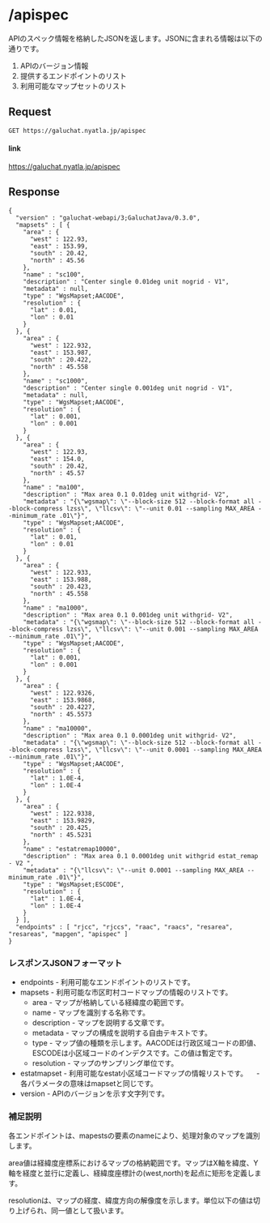 # /apispec

APIのスペック情報を格納したJSONを返します。JSONに含まれる情報は以下の通りです。

1. APIのバージョン情報
2. 提供するエンドポイントのリスト
3. 利用可能なマップセットのリスト


## Request

```
GET https://galuchat.nyatla.jp/apispec
```

#### link
https://galuchat.nyatla.jp/apispec

## Response
```
{
  "version" : "galuchat-webapi/3;GaluchatJava/0.3.0",
  "mapsets" : [ {
    "area" : {
      "west" : 122.93,
      "east" : 153.99,
      "south" : 20.42,
      "north" : 45.56
    },
    "name" : "sc100",
    "description" : "Center single 0.01deg unit nogrid - V1",
    "metadata" : null,
    "type" : "WgsMapset;AACODE",
    "resolution" : {
      "lat" : 0.01,
      "lon" : 0.01
    }
  }, {
    "area" : {
      "west" : 122.932,
      "east" : 153.987,
      "south" : 20.422,
      "north" : 45.558
    },
    "name" : "sc1000",
    "description" : "Center single 0.001deg unit nogrid - V1",
    "metadata" : null,
    "type" : "WgsMapset;AACODE",
    "resolution" : {
      "lat" : 0.001,
      "lon" : 0.001
    }
  }, {
    "area" : {
      "west" : 122.93,
      "east" : 154.0,
      "south" : 20.42,
      "north" : 45.57
    },
    "name" : "ma100",
    "description" : "Max area 0.1 0.01deg unit withgrid- V2",
    "metadata" : "{\"wgsmap\": \"--block-size 512 --block-format all --block-compress lzss\", \"llcsv\": \"--unit 0.01 --sampling MAX_AREA --minimum_rate .01\"}",
    "type" : "WgsMapset;AACODE",
    "resolution" : {
      "lat" : 0.01,
      "lon" : 0.01
    }
  }, {
    "area" : {
      "west" : 122.933,
      "east" : 153.988,
      "south" : 20.423,
      "north" : 45.558
    },
    "name" : "ma1000",
    "description" : "Max area 0.1 0.001deg unit withgrid- V2",
    "metadata" : "{\"wgsmap\": \"--block-size 512 --block-format all --block-compress lzss\", \"llcsv\": \"--unit 0.001 --sampling MAX_AREA --minimum_rate .01\"}",
    "type" : "WgsMapset;AACODE",
    "resolution" : {
      "lat" : 0.001,
      "lon" : 0.001
    }
  }, {
    "area" : {
      "west" : 122.9326,
      "east" : 153.9868,
      "south" : 20.4227,
      "north" : 45.5573
    },
    "name" : "ma10000",
    "description" : "Max area 0.1 0.0001deg unit withgrid- V2",
    "metadata" : "{\"wgsmap\": \"--block-size 512 --block-format all --block-compress lzss\", \"llcsv\": \"--unit 0.0001 --sampling MAX_AREA --minimum_rate .01\"}",
    "type" : "WgsMapset;AACODE",
    "resolution" : {
      "lat" : 1.0E-4,
      "lon" : 1.0E-4
    }
  }, {
    "area" : {
      "west" : 122.9338,
      "east" : 153.9829,
      "south" : 20.425,
      "north" : 45.5231
    },
    "name" : "estatremap10000",
    "description" : "Max area 0.1 0.0001deg unit withgrid estat_remap - V2 ",
    "metadata" : "{\"llcsv\": \"--unit 0.0001 --sampling MAX_AREA --minimum_rate .01\"}",
    "type" : "WgsMapset;ESCODE",
    "resolution" : {
      "lat" : 1.0E-4,
      "lon" : 1.0E-4
    }
  } ],
  "endpoints" : [ "rjcc", "rjccs", "raac", "raacs", "resarea", "resareas", "mapgen", "apispec" ]
}
```


### レスポンスJSONフォーマット

- endpoints - 利用可能なエンドポイントのリストです。
- mapsets - 利用可能な市区町村コードマップの情報のリストです。
  - area - マップが格納している経緯度の範囲です。
  - name - マップを識別する名称です。
  - description - マップを説明する文章です。
  - metadata - マップの構成を説明する自由テキストです。
  - type - マップ値の種類を示します。AACODEは行政区域コードの即値、ESCODEは小区域コードのインデクスです。この値は暫定です。
  - resolution - マップのサンプリング単位です。
- estatmapset - 利用可能なestat小区域コードマップの情報リストです。
　- 各パラメータの意味はmapsetと同じです。 
- version - APIのバージョンを示す文字列です。


### 補足説明

各エンドポイントは、mapestsの要素のnameにより、処理対象のマップを識別します。

area値は経緯度座標系におけるマップの格納範囲です。マップはX軸を緯度、Y軸を経度と並行に定義し、経緯度座標計の(west,north)を起点に矩形を定義します。

resolutionは、マップの経度、緯度方向の解像度を示します。単位以下の値は切り上げられ、同一値として扱います。



